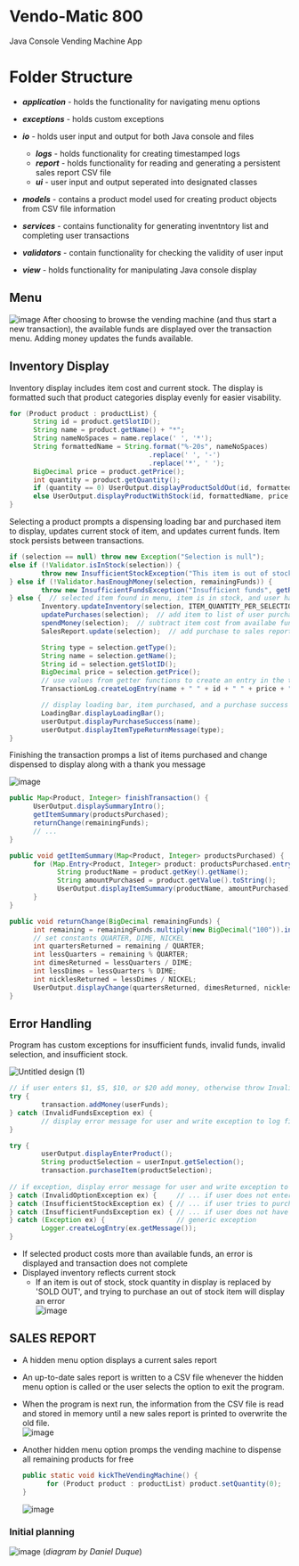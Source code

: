 # Vendo-Matic 800
Java Console Vending Machine App

# Folder Structure

- ***application*** - holds the functionality for navigating menu options   
- ***exceptions*** - holds custom exceptions

- ***io*** - holds user input and output for both Java console and files
  - ***logs*** - holds functionality for creating timestamped logs   
  - ***report*** - holds functionality for reading and generating a persistent sales report CSV file   
  - ***ui*** - user input and output seperated into designated classes   
- ***models*** - contains a product model used for creating product objects from CSV file information
- ***services*** - contains functionality for generating inventntory list and completing user transactions
- ***validators*** - contain functionality for checking the validity of user input
- ***view*** - holds functionality for manipulating Java console display

## Menu
![image](https://user-images.githubusercontent.com/47723396/206981927-1eab7a34-1136-431d-81eb-222d577c1751.png)
After choosing to browse the vending machine (and thus start a new transaction), the available funds are displayed over the transaction menu.  Adding money updates the funds available.

## Inventory Display
Inventory display includes item cost and current stock.  The display is formatted such that product categories display evenly for easier visability. 
   
```java
for (Product product : productList) {
      String id = product.getSlotID();
      String name = product.getName() + "*";
      String nameNoSpaces = name.replace(' ', '*');
      String formattedName = String.format("%-20s", nameNoSpaces)
                                   .replace(' ', '-')
                                   .replace('*', ' ');
      BigDecimal price = product.getPrice();
      int quantity = product.getQuantity();
      if (quantity == 0) UserOutput.displayProductSoldOut(id, formattedName, price); 
      else UserOutput.displayProductWithStock(id, formattedName, price, quantity);
}
 ```
      
Selecting a product prompts a dispensing loading bar and purchased item to display, updates current stock of item, and updates current funds.  Item stock persists between transactions.
   
```java
if (selection == null) throw new Exception("Selection is null");
else if (!Validator.isInStock(selection)) {
        throw new InsufficientStockException("This item is out of stock",  selection.getQuantity());
} else if (!Validator.hasEnoughMoney(selection, remainingFunds)) {
        throw new InsufficientFundsException("Insufficient funds", getRemainingFunds(), selection.getPrice());
} else {  // selected item found in menu, item is in stock, and user has enough money to purchase item
        Inventory.updateInventory(selection, ITEM_QUANTITY_PER_SELECTION);  // update inventory
        updatePurchases(selection);  // add item to list of user purchases for this transaction
        spendMoney(selection);  // subtract item cost from availabe funds
        SalesReport.update(selection);  // add purchase to sales report in memory

        String type = selection.getType();
        String name = selection.getName();
        String id = selection.getSlotID();
        BigDecimal price = selection.getPrice();
        // use values from getter functions to create an entry in the transaction log
        TransactionLog.createLogEntry(name + " " + id + " " + price + " " + remainingFunds);

        // display loading bar, item purchased, and a purchase success message to the user
        LoadingBar.displayLoadingBar();
        userOutput.displayPurchaseSuccess(name);
        userOutput.displayItemTypeReturnMessage(type);
}
```
        
Finishing the transaction promps a list of items purchased and change dispensed to display along with a thank you message   
     
![image](https://user-images.githubusercontent.com/47723396/206982934-c560d2fe-a749-4bce-8c1f-04a32b6cf8aa.png)
     
  ```java
  public Map<Product, Integer> finishTransaction() {
        UserOutput.displaySummaryIntro();
        getItemSummary(productsPurchased);
        returnChange(remainingFunds);
        // ...
  }
  
  public void getItemSummary(Map<Product, Integer> productsPurchased) {
        for (Map.Entry<Product, Integer> product: productsPurchased.entrySet()) {
              String productName = product.getKey().getName();
              String amountPurchased = product.getValue().toString();
              UserOutput.displayItemSummary(productName, amountPurchased);
        }
  }

  public void returnChange(BigDecimal remainingFunds) {
        int remaining = remainingFunds.multiply(new BigDecimal("100")).intValue();
        // set constants QUARTER, DIME, NICKEL
        int quartersReturned = remaining / QUARTER;
        int lessQuarters = remaining % QUARTER;
        int dimesReturned = lessQuarters / DIME;
        int lessDimes = lessQuarters % DIME;
        int nicklesReturned = lessDimes / NICKEL;
        UserOutput.displayChange(quartersReturned, dimesReturned, nicklesReturned);
  }
  ```

     
## Error Handling
Program has custom exceptions for insufficient funds, invalid funds, invalid selection, and insufficient stock. 
   
![Untitled design (1)](https://user-images.githubusercontent.com/47723396/206980855-751f2c53-30fd-46e7-bd2a-89e62a9a8f90.png)

```java
// if user enters $1, $5, $10, or $20 add money, otherwise throw Invalid Funds Exception
try {
        transaction.addMoney(userFunds);
} catch (InvalidFundsException ex) {
        // display error message for user and write exception to log file
}
```
```java
try {
        userOutput.displayEnterProduct();
        String productSelection = userInput.getSelection();
        transaction.purchaseItem(productSelection);
        
// if exception, display error message for user and write exception to log file
} catch (InvalidOptionException ex) {     // ... if user does not enter a valid product code
} catch (InsufficientStockException ex) { // ... if user tries to purchase an item that's out of stock
} catch (InsufficientFundsException ex) { // ... if user does not have enough money to purchase item
} catch (Exception ex) {                  // generic exception
        Logger.createLogEntry(ex.getMessage());
}
```

     
- If selected product costs more than available funds, an error is displayed and transaction does not complete    
- Displayed inventory reflects current stock  
  - If an item is out of stock, stock quantity in display is replaced by 'SOLD OUT', and trying to purchase an out of stock item will display an error   
  ![image](https://user-images.githubusercontent.com/47723396/203185858-179e5b7c-8fa0-4004-80be-dc70ebebf6e3.png)
 
    
## SALES REPORT
- A hidden menu option displays a current sales report
- An up-to-date sales report is written to a CSV file whenever the hidden menu option is called or the user selects the option to exit the program.
- When the program is next run, the information from the CSV file is read and stored in memory until a new sales report is printed to overwrite the old file.   
  ![image](https://user-images.githubusercontent.com/47723396/203186694-95e7ff9e-de3b-42f4-bb7e-8c718fa7dc53.png)
     
- Another hidden menu option promps the vending machine to dispense all remaining products for free   
  ```java
  public static void kickTheVendingMachine() {
        for (Product product : productList) product.setQuantity(0);
  }
  ```
  ![image](https://user-images.githubusercontent.com/47723396/203186857-3202450a-95aa-4737-b54b-289d3bb3281d.png)


### Initial planning 
![image](https://user-images.githubusercontent.com/47723396/203187111-b9a87bf0-9eac-47da-9064-8646a941114c.png)
(*diagram by Daniel Duque*)

